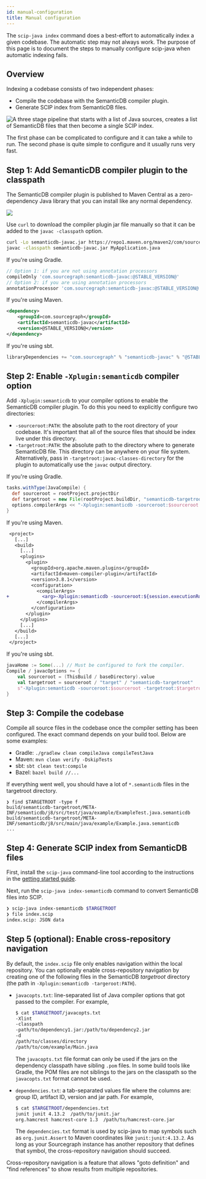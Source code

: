 ```yaml
---
id: manual-configuration
title: Manual configuration
---
```


The `scip-java index` command does a best-effort to automatically index a given
codebase. The automatic step may not always work. The purpose of this page is to
document the steps to manually configure scip-java when automatic indexing
fails.

## Overview

Indexing a codebase consists of two independent phases:

- Compile the codebase with the SemanticDB compiler plugin.
- Generate SCIP index from SemanticDB files.

![A three stage pipeline that starts with a list of Java sources, creates a list of SemanticDB files that then become a single SCIP index.](assets/semanticdb-javac-pipeline.svg)

The first phase can be complicated to configure and it can take a while to run.
The second phase is quite simple to configure and it usually runs very fast.

## Step 1: Add SemanticDB compiler plugin to the classpath

The SemanticDB compiler plugin is published to Maven Central as a
zero-dependency Java library that you can install like any normal dependency.

[![](https://img.shields.io/maven-central/v/com.sourcegraph/semanticdb-javac)](https://repo1.maven.org/maven2/com/sourcegraph/semanticdb-javac/)

Use `curl` to download the compiler plugin jar file manually so that it can be
added to the `javac -classpath` option.

```sh
curl -Lo semanticdb-javac.jar https://repo1.maven.org/maven2/com/sourcegraph/semanticdb-javac/@STABLE_VERSION@/semanticdb-javac-@STABLE_VERSION@.jar
javac -classpath semanticdb-javac.jar MyApplication.java
```

If you're using Gradle.

```groovy
// Option 1: if you are not using annotation processors
compileOnly 'com.sourcegraph:semanticdb-javac:@STABLE_VERSION@'
// Option 2: if you are using annotation processors
annotationProcessor 'com.sourcegraph:semanticdb-javac:@STABLE_VERSION@'
```

If you're using Maven.

```xml
<dependency>
    <groupId>com.sourcegraph</groupId>
    <artifactId>semanticdb-javac</artifactId>
    <version>@STABLE_VERSION@</version>
</dependency>
```

If you're using sbt.

```scala
libraryDependencies += "com.sourcegraph" % "semanticdb-javac" % "@STABLE_VERSION@"
```

## Step 2: Enable `-Xplugin:semanticdb` compiler option

Add `-Xplugin:semanticdb` to your compiler options to enable the SemanticDB
compiler plugin. To do this you need to explicitly configure two directories:

- `-sourceroot:PATH`: the absolute path to the root directory of your codebase.
  It's important that all of the source files that should be index live under
  this directory.
- `-targetroot:PATH`: the absolute path to the directory where to generate
  SemanticDB file. This directory can be anywhere on your file system.  
  Alternatively, pass in `-targetroot:javac-classes-directory` for the plugin to
  automatically use the `javac` output directory.

If you're using Gradle.

```groovy
tasks.withType(JavaCompile) {
  def sourceroot = rootProject.projectDir
  def targetroot = new File(rootProject.buildDir, "semanticdb-targetroot")
  options.compilerArgs << "-Xplugin:semanticdb -sourceroot:$sourceroot -targetroot:$targetroot"
}
```

If you're using Maven.

```diff
 <project>
   [...]
   <build>
     [...]
     <plugins>
       <plugin>
         <groupId>org.apache.maven.plugins</groupId>
         <artifactId>maven-compiler-plugin</artifactId>
         <version>3.8.1</version>
         <configuration>
           <compilerArgs>
+            <arg>-Xplugin:semanticdb -sourceroot:${session.executionRootDirectory} -targetroot:${session.executionRootDirectory}/target/semanticdb-targetroot</arg>
           </compilerArgs>
         </configuration>
       </plugin>
     </plugins>
     [...]
   </build>
   [...]
 </project>
```

If you're using sbt.

```scala
javaHome := Some(...) // Must be configured to fork the compiler.
Compile / javacOptions += {
    val sourceroot = (ThisBuild / baseDirectory).value
    val targetroot = sourceroot / "target" / "semanticdb-targetroot"
    s"-Xplugin:semanticdb -sourceroot:$sourceroot -targetroot:$targetroot"
}
```

## Step 3: Compile the codebase

Compile all source files in the codebase once the compiler setting has been
configured. The exact command depends on your build tool. Below are some
examples:

- Gradle: `./gradlew clean compileJava compileTestJava`
- Maven: `mvn clean verify -DskipTests`
- sbt: `sbt clean test:compile`
- Bazel: `bazel build //...`

If everything went well, you should have a lot of `*.semanticdb` files in the
targetroot directory.

```
❯ find $TARGETROOT -type f
build/semanticdb-targetroot/META-INF/semanticdb/j8/src/test/java/example/ExampleTest.java.semanticdb
build/semanticdb-targetroot/META-INF/semanticdb/j8/src/main/java/example/Example.java.semanticdb
...
```

## Step 4: Generate SCIP index from SemanticDB files

First, install the `scip-java` command-line tool according to the instructions
in the [getting started guide](getting-started.md).

Next, run the `scip-java index-semanticdb` command to convert SemanticDB files
into SCIP.

```sh
❯ scip-java index-semanticdb $TARGETROOT
❯ file index.scip
index.scip: JSON data
```

## Step 5 (optional): Enable cross-repository navigation

By default, the `index.scip` file only enables navigation within the local
repository. You can optionally enable cross-repository navigation by creating
one of the following files in the SemanticDB _targetroot_ directory (the path in
`-Xplugin:semanticdb -targeroot:PATH`).

- `javacopts.txt`: line-separated list of Java compiler options that got passed
  to the compiler. For example,

  ```sh
  $ cat $TARGETROOT/javacopts.txt
  -Xlint
  -classpath
  -path/to/dependency1.jar:/path/to/dependency2.jar
  -d
  /path/to/classes/directory
  /path/to/com/example/Main.java
  ```

  The `javacopts.txt` file format can only be used if the jars on the dependency
  classpath have sibling `.pom` files. In some build tools like Gradle, the POM
  files are not siblings to the jars on the classpath so the `javacopts.txt`
  format cannot be used.

- `dependencies.txt`: a tab-separated values file where the columns are: group
  ID, artifact ID, version and jar path. For example,

  ```sh
  $ cat $TARGETROOT/dependencies.txt
  junit junit 4.13.2  /path/to/junit.jar
  org.hamcrest hamcrest-core 1.3  /path/to/hamcrest-core.jar
  ```

  The `dependencies.txt` format is used by scip-java to map symbols such as
  `org.junit.Assert` to Maven coordinates like `junit:junit:4.13.2`. As long as
  your Sourcegraph instance has another repository that defines that symbol, the
  cross-repository navigation should succeed. 

Cross-repository navigation is a feature that allows "goto definition" and "find
references" to show results from multiple repositories.

